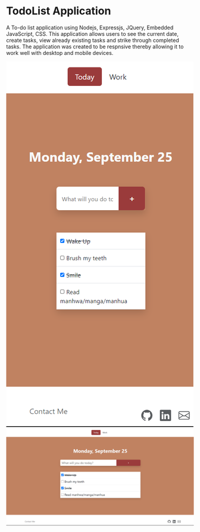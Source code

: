 # TodoList Application
A To-do list application using Nodejs, Expressjs, JQuery, Embedded JavaScript, CSS. This application allows users to see the current date, create tasks, view already existing tasks and strike through completed tasks.
The application was created to be respnsive thereby allowing it to work well with desktop and mobile devices.

<img src="./Todo mobile.png" alt="mobile">
<img src="./Todo desktop.png" alt="desktop">
